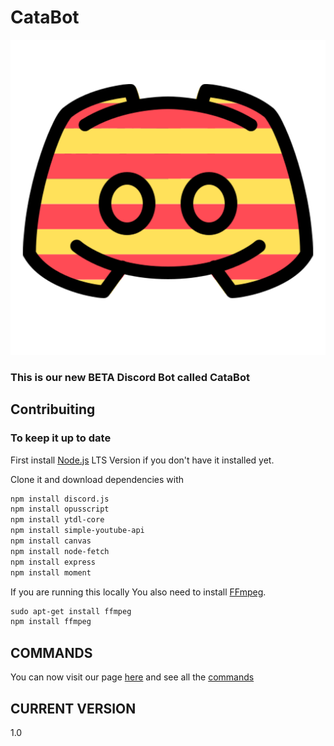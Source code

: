 # CataBot

![icon](imgs/icon_cat.png)

### This is our new BETA Discord Bot called CataBot


## Contribuiting

### To keep it up to date

First install [Node.js](https://nodejs.org/en/) LTS Version if you don't have it installed yet.

Clone it and download dependencies with

```txt
npm install discord.js
npm install opusscript
npm install ytdl-core
npm install simple-youtube-api
npm install canvas
npm install node-fetch
npm install express
npm install moment
```

If you are running this locally
You also need to install [FFmpeg](https://www.youtube.com/watch?v=qjtmgCb8NcE).

```txt
sudo apt-get install ffmpeg
npm install ffmpeg
```

## **COMMANDS**

You can now visit our page [here](https://catalahd.github.io/CataBot/) and see all the [commands](https://catalahd.github.io/CataBot/table.html)

## CURRENT VERSION

1.0
